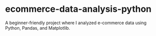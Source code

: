 # ecommerce-data-analysis-python
A beginner-friendly project where I analyzed e-commerce data using Python, Pandas, and Matplotlib.
